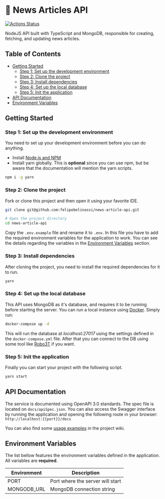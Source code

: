# 📰 News Articles API
[![Actions Status](https://github.com/felipebelinassi/news-articles-api/workflows/CI%20workflow/badge.svg)](https://github.com/felipebelinassi/news-articles-api/actions)

NodeJS API built with TypeScript and MongoDB, responsible for creating, fetching, and updating news articles.

## Table of Contents
  - [Getting Started](#getting-started)
    - [Step 1: Set up the development environment](#step-1-set-up-the-development-environment)
    - [Step 2: Clone the project](#step-2-clone-the-project)
    - [Step 3: Install dependencies](#step-3-install-dependencies)
    - [Step 4: Set up the local database](#step-4-set-up-the-local-database)
    - [Step 5: Init the application](#step-5-init-the-application)
  - [API Documentation](#api-documentation)
  - [Environment Variables](#environment-variables)

## Getting Started
### Step 1: Set up the development environment

You need to set up your development environment before you can do anything.

- Install [Node.js and NPM](https://nodejs.org/en/download/)
- Install yarn globally. This is **optional** since you can use npm, but be aware that the documentation will mention the yarn scripts.
  
```bash
npm i -g yarn
```

### Step 2: Clone the project

Fork or clone this project and then open it using your favorite IDE.
```bash
git clone git@github.com:felipebelinassi/news-article-api.git

# Open the project directory
cd news-article-api
```

Copy the `.env.example` file and rename it to `.env`. In this file you have to add the required environment variables for the application to work. You can see the details regarding the variables in the [Environment Variables](#-environment-variables) section.

### Step 3: Install dependencies

After cloning the project, you need to install the required dependencies for it to run.

```bash
yarn
```

### Step 4: Set up the local database
This API uses MongoDB as it's database, and requires it to be running before starting the server. You can run a local instance using [Docker](https://www.docker.com/). Simply run:

```bash
docker-compose up -d
```

This will run the database at *localhost:27017* using the settings defined in the `docker-compose.yml` file. After that you can connect to the DB using some tool like [Robo3T](https://robomongo.org/) if you want.

### Step 5: Init the application

Finally you can start your project with the following script.

```bash
yarn start
```

## API Documentation

The service is documented using OpenAPI 3.0 standards. The spec file is located on `docs/apiSpec.json`. You can also access the Swagger interface by running the application and opening the following route in your browser:
`http://localhost:{{port}}/docs`

You can also find some [usage examples](https://github.com/felipebelinassi/news-article-api/wiki/Usage-examples) in the project wiki.

## Environment Variables

The list bellow features the environment variables defined in the application. All variables are **required**.

| Environment               | Description                                   |
|-------------------------- |---------------------------------------------- |
| PORT                      | Port where the server will start              |
| MONGODB_URL               | MongoDB connection string                     |
